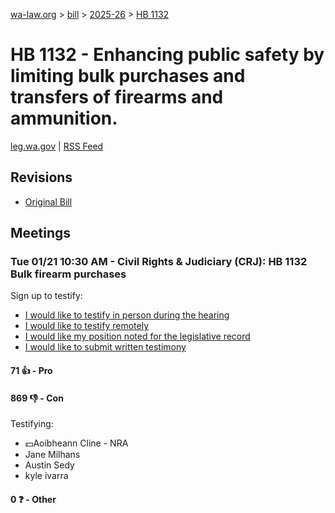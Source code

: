 [wa-law.org](/) > [bill](/bill/) > [2025-26](/bill/2025-26/) > [HB 1132](/bill/2025-26/hb/1132/)

# HB 1132 - Enhancing public safety by limiting bulk purchases and transfers of firearms and ammunition.
[leg.wa.gov](https://app.leg.wa.gov/billsummary?BillNumber=1132&Year=2025&Initiative=false) | [RSS Feed](./rss.xml)

## Revisions
* [Original Bill](1/)

## Meetings
### Tue 01/21 10:30 AM - Civil Rights & Judiciary (CRJ): HB 1132 Bulk firearm purchases
Sign up to testify:
* [I would like to testify in person during the hearing](https://app.leg.wa.gov/csi/Testifier/Add?chamber=House&mId=32496&aId=161611&caId=24829&tId=1)
* [I would like to testify remotely](https://app.leg.wa.gov/csi/Testifier/Add?chamber=House&mId=32496&aId=161611&caId=24829&tId=2)
* [I would like my position noted for the legislative record](https://app.leg.wa.gov/csi/Testifier/Add?chamber=House&mId=32496&aId=161611&caId=24829&tId=3)
* [I would like to submit written testimony](https://app.leg.wa.gov/csi/Testifier/Add?chamber=House&mId=32496&aId=161611&caId=24829&tId=4)

#### 71 👍 - Pro

#### 869 👎 - Con
Testifying:
* 💵Aoibheann Cline - NRA
* Jane Milhans
* Austin Sedy
* kyle ivarra

#### 0 ❓ - Other

